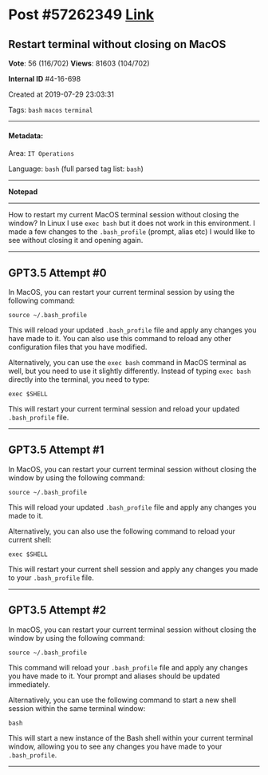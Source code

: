 
# Post \#57262349 [Link](https://stackoverflow.com/questions/57262349/)

## Restart terminal without closing on MacOS

**Vote**: 56 (116/702) **Views**: 81603 (104/702) 

**Internal ID** \#4-16-698

Created at 2019-07-29 23:03:31

Tags: `bash` `macos` `terminal`

----------

#### Metadata:

Area: `IT Operations`

Language: `bash` (full parsed tag list: `bash`)

----------

**Notepad**


----------

How to restart my current MacOS terminal session without closing the window?
In Linux I use `exec bash` but it does not work in this environment. I made a few changes to the `.bash_profile` (prompt, alias etc) I would like to see without closing it and opening again.


----------
        
## GPT3.5 Attempt \#0

In MacOS, you can restart your current terminal session by using the following command:

```
source ~/.bash_profile
```

This will reload your updated `.bash_profile` file and apply any changes you have made to it. You can also use this command to reload any other configuration files that you have modified.

Alternatively, you can use the `exec bash` command in MacOS terminal as well, but you need to use it slightly differently. Instead of typing `exec bash` directly into the terminal, you need to type:

```
exec $SHELL
```

This will restart your current terminal session and reload your updated `.bash_profile` file.

--------

## GPT3.5 Attempt \#1

In MacOS, you can restart your current terminal session without closing the window by using the following command:

```
source ~/.bash_profile
```

This will reload your updated `.bash_profile` file and apply any changes you made to it. 

Alternatively, you can also use the following command to reload your current shell:

```
exec $SHELL
```

This will restart your current shell session and apply any changes you made to your `.bash_profile` file.

--------

## GPT3.5 Attempt \#2

In macOS, you can restart your current terminal session without closing the window by using the following command:

```
source ~/.bash_profile
```

This command will reload your `.bash_profile` file and apply any changes you have made to it. Your prompt and aliases should be updated immediately.

Alternatively, you can use the following command to start a new shell session within the same terminal window:

```
bash
```

This will start a new instance of the Bash shell within your current terminal window, allowing you to see any changes you have made to your `.bash_profile`.

--------
